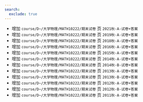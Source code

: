 ```yaml
---
search:
  exclude: true
---
```


- 增加 `course/D~/大学物理/MATH10222/期末试卷` 页 `2021秋-A-试卷+答案`
- 增加 `course/D~/大学物理/MATH10222/期末试卷` 页 `2019秋-A-试卷+答案`
- 增加 `course/D~/大学物理/MATH10222/期末试卷` 页 `2018秋-A-试卷+答案`
- 增加 `course/D~/大学物理/MATH10222/期末试卷` 页 `2016秋-A-试卷+答案`
- 增加 `course/D~/大学物理/MATH10222/期末试卷` 页 `2015秋-A-试卷+答案`
- 增加 `course/D~/大学物理/MATH10222/期末试卷` 页 `2014秋-A-试卷+答案`
- 增加 `course/D~/大学物理/MATH10222/期末试卷` 页 `2014秋-B-试卷+答案`
- 增加 `course/D~/大学物理/MATH10222/期末试卷` 页 `2013秋-A-试卷+答案`
- 增加 `course/D~/大学物理/MATH10222/期末试卷` 页 `2013秋-B-试卷+答案`
- 增加 `course/D~/大学物理/MATH10222/期末试卷` 页 `2012秋-A-试卷+答案`
- 增加 `course/D~/大学物理/MATH10222/期末试卷` 页 `2012秋-B-试卷+答案`
- 增加 `course/D~/大学物理/MATH10222/期末试卷` 页 `2011秋-A-试卷+答案`